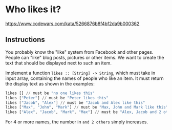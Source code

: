 # Who likes it?

<https://www.codewars.com/kata/5266876b8f4bf2da9b000362>

## Instructions

You probably know the "like" system from Facebook and other pages. People can "like" blog posts, pictures or other items. We want to create the text that should be displayed next to such an item.

Implement a function `likes :: [String] -> String`, which must take in input array, containing the names of people who like an item. It must return the display text as shown in the examples:

```python
likes [] // must be "no one likes this"
likes ["Peter"] // must be "Peter likes this"
likes ["Jacob", "Alex"] // must be "Jacob and Alex like this"
likes ["Max", "John", "Mark"] // must be "Max, John and Mark like this"
likes ["Alex", "Jacob", "Mark", "Max"] // must be "Alex, Jacob and 2 others like this"
```

For 4 or more names, the number in `and 2 others` simply increases.
